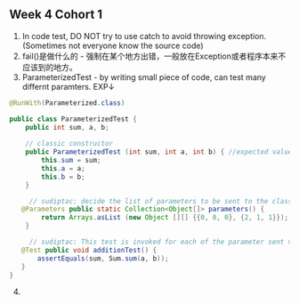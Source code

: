 ## Week 4 Cohort 1
1. In code test, DO NOT try to use catch to avoid throwing exception. (Sometimes not everyone know the source code)
2. fail()是做什么的 - 强制在某个地方出错，一般放在Exception或者程序本来不应该到的地方。
3. ParameterizedTest - by writing small piece of code, can test many differnt paramters. EXP↓
```java
@RunWith(Parameterized.class)

public class ParameterizedTest {
	public int sum, a, b;
    
	// classic constructor
	public ParameterizedTest (int sum, int a, int b) { //expected value, arg1, arg2
    	this.sum = sum; 
    	this.a = a; 
    	this.b = b; 
    }

	 // sudiptac: decide the list of parameters to be sent to the class
   @Parameters public static Collection<Object[]> parameters() {
        return Arrays.asList (new Object [][] {{0, 0, 0}, {2, 1, 1}}); 
    }

	 // sudiptac: This test is invoked for each of the parameter sent via parameters()	
   @Test public void additionTest() { 
	   assertEquals(sum, Sum.sum(a, b)); 
   }
}
```
4. 